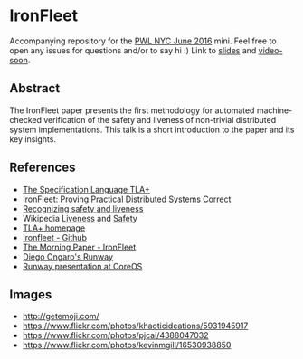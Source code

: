 # IronFleetAccompanying repository for the [PWL NYC June 2016](http://www.meetup.com/papers-we-love/events/231394908/) mini. Feel free to open any issues for questions and/or to say hi :)Link to [slides](https://speakerdeck.com/randommood/pwlnyc-ironfleet) and [video-soon](#).## AbstractThe IronFleet paper presents the first methodology for automated machine-checked verification of the safety and liveness of non-trivial distributed system implementations. This talk is a short introduction to the paper and its key insights.## References* [The Specification Language TLA+](http://research.microsoft.com/en-us/um/people/lamport/pubs/commentary-web.pdf)* [IronFleet: Proving Practical Distributed Systems Correct](http://research.microsoft.com/pubs/255833/Ironfleet-SOSP2015-twocol.pdf)* [Recognizing safety and liveness](https://www.cs.cornell.edu/fbs/publications/RecSafeLive.pdf)* Wikipedia [Liveness](https://en.wikipedia.org/wiki/Liveness) and [Safety](https://en.wikipedia.org/wiki/Safety_(distributed_computing))* [TLA+ homepage](http://research.microsoft.com/en-us/um/people/lamport/tla/tla.html)* [Ironfleet - Github](https://github.com/Microsoft/Ironclad/tree/master/ironfleet)* [The Morning Paper - IronFleet](http://blog.acolyer.org/2015/10/15/ironfleet-proving-practical-distributed-systems-correc/)* [Diego Ongaro's Runway](https://medium.com/salesforce-open-source/runway-intro-dc0d9578e248#.7vy598cjd)* [Runway presentation at CoreOS](https://www.youtube.com/watch?v=BAZHZG-8ayo)## Images* http://getemoji.com/* https://www.flickr.com/photos/khaoticideations/5931945917* https://www.flickr.com/photos/pjcai/4388047032* https://www.flickr.com/photos/kevinmgill/16530938850